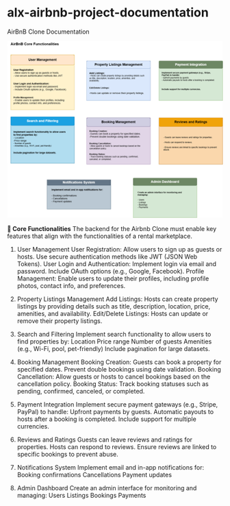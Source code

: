 # alx-airbnb-project-documentation
AirBnB Clone Documentation

![Alt text](AirBnBCoreFunctionalities.drawio.png)


**🔑 Core Functionalities**
The backend for the Airbnb Clone must enable key features that align with the functionalities of a rental marketplace.

1. User Management
User Registration:
Allow users to sign up as guests or hosts.
Use secure authentication methods like JWT (JSON Web Tokens).
User Login and Authentication:
Implement login via email and password.
Include OAuth options (e.g., Google, Facebook).
Profile Management:
Enable users to update their profiles, including profile photos, contact info, and preferences.

2. Property Listings Management
Add Listings:
Hosts can create property listings by providing details such as title, description, location, price, amenities, and availability.
Edit/Delete Listings:
Hosts can update or remove their property listings.

3. Search and Filtering
Implement search functionality to allow users to find properties by:
Location
Price range
Number of guests
Amenities (e.g., Wi-Fi, pool, pet-friendly)
Include pagination for large datasets.

4. Booking Management
Booking Creation:
Guests can book a property for specified dates.
Prevent double bookings using date validation.
Booking Cancellation:
Allow guests or hosts to cancel bookings based on the cancellation policy.
Booking Status:
Track booking statuses such as pending, confirmed, canceled, or completed.

5. Payment Integration
Implement secure payment gateways (e.g., Stripe, PayPal) to handle:
Upfront payments by guests.
Automatic payouts to hosts after a booking is completed.
Include support for multiple currencies.

6. Reviews and Ratings
Guests can leave reviews and ratings for properties.
Hosts can respond to reviews.
Ensure reviews are linked to specific bookings to prevent abuse.

7. Notifications System
Implement email and in-app notifications for:
Booking confirmations
Cancellations
Payment updates

8. Admin Dashboard
Create an admin interface for monitoring and managing:
Users
Listings
Bookings
Payments